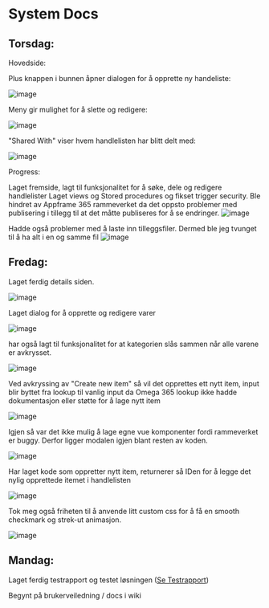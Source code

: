 # System Docs

## Torsdag:

Hovedside:

Plus knappen i bunnen åpner dialogen for å opprette ny handeliste:

![image](https://github.com/ArvidWedtstein/Fagproove/assets/71834553/69c82ebd-0696-447c-b62f-040532d9134e)

Meny gir mulighet for å slette og redigere:

![image](https://github.com/ArvidWedtstein/Fagproove/assets/71834553/0695db3f-fac6-4d3b-83f2-e5713aad82de)


"Shared With" viser hvem handlelisten har blitt delt med:

![image](https://github.com/ArvidWedtstein/Fagproove/assets/71834553/3fe82d22-c7a0-49a8-aea9-76bc325bc5b8)

Progress:

Laget fremside, lagt til funksjonalitet for å søke, dele og redigere handlelister
Laget views og Stored procedures og fikset trigger security.
Ble hindret av Appframe 365 rammeverket da det oppsto problemer med publisering i tillegg til at det måtte publiseres for å se endringer.
![image](https://github.com/ArvidWedtstein/Fagproove/assets/71834553/78b5664b-766b-4d11-add8-0d4aba1846ad)

Hadde også problemer med å laste inn tilleggsfiler. Dermed ble jeg tvunget til å ha alt i en og samme fil
![image](https://github.com/ArvidWedtstein/Fagproove/assets/71834553/1cf9186f-edbe-4a79-b014-0cbcf72adc6a)


## Fredag:

Laget ferdig details siden.

![image](https://github.com/ArvidWedtstein/Fagproove/assets/71834553/a5f0087c-39dd-4a78-8b9a-a600b42e8921)

Laget dialog for å opprette og redigere varer

![image](https://github.com/ArvidWedtstein/Fagproove/assets/71834553/cdc26d17-2109-4cb1-945f-bb7f5d383a33)

har også lagt til funksjonalitet for at kategorien slås sammen når alle varene er avkrysset.

![image](https://github.com/ArvidWedtstein/Fagproove/assets/71834553/513970ad-bda4-419c-95af-e0c4076652f8)

Ved avkryssing av "Create new item" så vil det opprettes ett nytt item, input blir byttet fra lookup til vanlig input da Omega 365 lookup ikke hadde dokumentasjon eller støtte for å lage nytt item

![image](https://github.com/ArvidWedtstein/Fagproove/assets/71834553/0c66f03d-de44-49dd-ac6c-e8ef20d7f780)

Igjen så var det ikke mulig å lage egne vue komponenter fordi rammeverket er buggy. Derfor ligger modalen igjen blant resten av koden.

![image](https://github.com/ArvidWedtstein/Fagproove/assets/71834553/b1eef6da-09aa-4b75-84ed-af983da0995c)

Har laget kode som oppretter nytt item, returnerer så IDen for å legge det nylig opprettede itemet i handlelisten

![image](https://github.com/ArvidWedtstein/Fagproove/assets/71834553/a852f456-02bc-4930-8c8d-68120d01ef88)

Tok meg også friheten til å anvende litt custom css for å få en smooth checkmark og strek-ut animasjon.

![image](https://github.com/ArvidWedtstein/Fagproove/assets/71834553/82aa1b6b-4af3-407a-aa48-bc1cf098f12b)


## Mandag:

Laget ferdig testrapport og testet løsningen ([Se Testrapport](https://github.com/ArvidWedtstein/Fagproove/blob/main/Test_Report.md))

Begynt på brukerveiledning / docs i wiki
